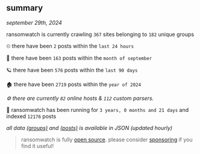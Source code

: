 
## summary
_september 29th, 2024_

ransomwatch is currently crawling `367` sites belonging to `182` unique groups

⏲ there have been `2` posts within the `last 24 hours`

🦈 there have been `163` posts within the `month of september`

🪐 there have been `576` posts within the `last 90 days`

🏚 there have been `2719` posts within the `year of 2024`

_⚙️ there are currently `82` online hosts & `112` custom parsers._

🦕 ransomwatch has been running for `3 years, 0 months and 21 days` and indexed `12176` posts

_all data  [(groups)](http://ransomwhat.telemetry.ltd/groups) and [(posts)](http://ransomwhat.telemetry.ltd/posts) is available in JSON (updated hourly)_

> ransomwatch is fully [open source](https://github.com/joshhighet/ransomwatch#ransomwatch--). please consider [sponsoring](https://github.com/sponsors/joshhighet) if you find it useful!
